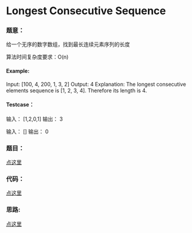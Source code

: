 #	Longest Consecutive Sequence


### 题意：
给一个无序的数字数组，找到最长连续元素序列的长度

算法时间复杂度要求：O(n)

#### Example:
Input: [100, 4, 200, 1, 3, 2]
Output: 4
Explanation: The longest consecutive elements sequence is [1, 2, 3, 4]. Therefore its length is 4.

#### Testcase：
输入：
[1,2,0,1]
输出：
3

输入：
[]
输出：
0

### 题目：
<a href="https://leetcode.com/problems/longest-consecutive-sequence/" target="_blank">点这里</a>

### 代码：
<a href="./Longest_Consecutive_Sequence.js">点这里</a>

### 思路:
<a href="./tips.md">点这里</a>
